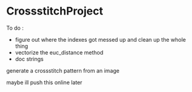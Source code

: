 # CrossstitchProject

To do :
- figure out where the indexes got messed up and clean up the whole thing
- vectorize the euc_distance method
- doc strings

generate a crossstitch pattern from an image

maybe ill push this online later
